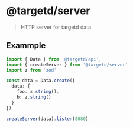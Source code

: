 # @targetd/server

> HTTP server for targetd data

## Exammple

```typescript
import { Data } from '@targetd/api',
import { createServer } from '@targetd/server'
import z from 'zod'

const data = Data.create({
  data: {
    foo: z.string(),
    b: z.string()
  }
})

createServer(data).listen(8080)
```
